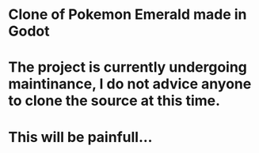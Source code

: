 # Clone of Pokemon Emerald made in Godot
# The project is currently undergoing maintinance, I do not advice anyone to clone the source at this time.
# This will be painfull...

